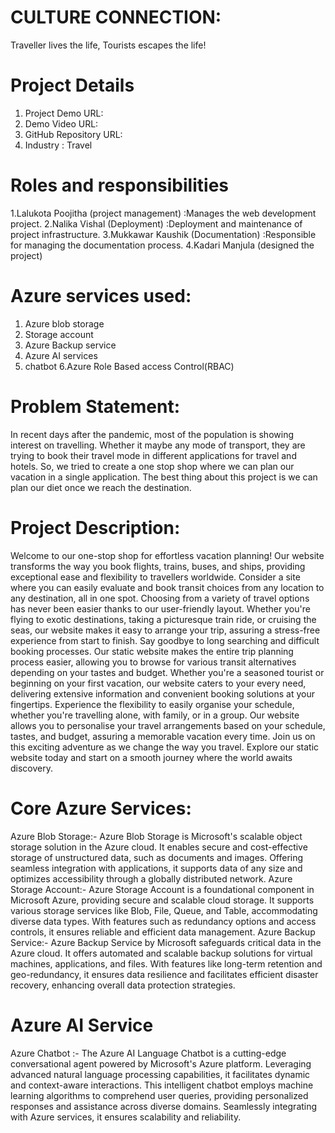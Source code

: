 # CULTURE CONNECTION:
Traveller lives the life, Tourists escapes the life!
# Project Details
1. Project Demo URL: 
2. Demo Video URL: 
3. GitHub Repository URL: 
4. Industry : Travel
# Roles and responsibilities
1.Lalukota Poojitha (project management) :Manages the web development project.
2.Nalika Vishal (Deployment) :Deployment and maintenance of project infrastructure.
3.Mukkawar Kaushik (Documentation) :Responsible for managing the documentation process.
4.Kadari Manjula (designed the project)
# Azure services used:
1. Azure blob storage
2. Storage account
3. Azure Backup service
4. Azure AI services
5. chatbot
6.Azure Role Based access Control(RBAC)
# Problem Statement:
In recent days after the pandemic, most of the population is showing interest on travelling. Whether it maybe any mode of transport, they are trying to book their travel mode in different applications for travel and hotels. So, we tried to create a one stop shop where we can plan our vacation in a single application. The best thing about this project is we can plan our diet once we reach the destination.
# Project Description:
Welcome to our one-stop shop for effortless vacation planning! Our website transforms the way you book flights, trains, buses, and ships, providing exceptional ease and flexibility to travellers worldwide. 
Consider a site where you can easily evaluate and book transit choices from any location to any destination, all in one spot. Choosing from a variety of travel options has never been easier thanks to our user-friendly layout. Whether you're flying to exotic destinations, taking a picturesque train ride, or cruising the seas, our website makes it easy to arrange your trip, assuring a stress-free experience from start to finish.
Say goodbye to long searching and difficult booking processes. Our static website makes the entire trip planning process easier, allowing you to browse for various transit alternatives depending on your tastes and budget. Whether you're a seasoned tourist or beginning on your first vacation, our website caters to your every need, delivering extensive information and convenient booking solutions at your fingertips.
Experience the flexibility to easily organise your schedule, whether you're travelling alone, with family, or in a group. Our website allows you to personalise your travel arrangements based on your schedule, tastes, and budget, assuring a memorable vacation every time. 
Join us on this exciting adventure as we change the way you travel. Explore our static website today and start on a smooth journey where the world awaits discovery.
# Core Azure Services:
Azure Blob Storage:- Azure Blob Storage is Microsoft's scalable object storage solution in the Azure cloud. It enables secure and cost-effective storage of unstructured data, such as documents and images. Offering seamless integration with applications, it supports data of any size and optimizes accessibility through a globally distributed network. Azure Storage Account:- Azure Storage Account is a foundational component in Microsoft Azure, providing secure and scalable cloud storage. It supports various storage services like Blob, File, Queue, and Table, accommodating diverse data types. With features such as redundancy options and access controls, it ensures reliable and efficient data management. Azure Backup Service:- Azure Backup Service by Microsoft safeguards critical data in the Azure cloud. It offers automated and scalable backup solutions for virtual machines, applications, and files. With features like long-term retention and geo-redundancy, it ensures data resilience and facilitates efficient disaster recovery, enhancing overall data protection strategies.
# Azure AI Service
Azure Chatbot :- The Azure AI Language Chatbot is a cutting-edge conversational agent powered by Microsoft's Azure platform. Leveraging advanced natural language processing capabilities, it facilitates dynamic and context-aware interactions. This intelligent chatbot employs machine learning algorithms to comprehend user queries, providing personalized responses and assistance across diverse domains. Seamlessly integrating with Azure services, it ensures scalability and reliability.
